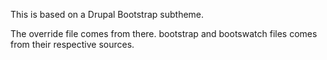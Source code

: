 This is based on a Drupal Bootstrap subtheme.

The override file comes from there. 
bootstrap and bootswatch files comes from their respective sources.
